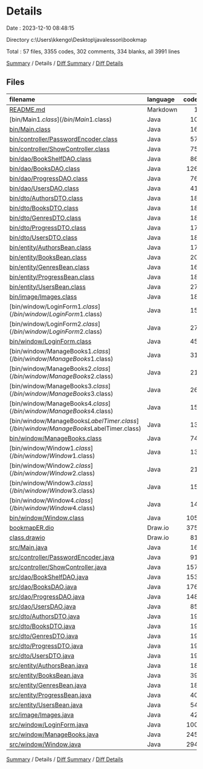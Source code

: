 # Details

Date : 2023-12-10 08:48:15

Directory c:\\Users\\kkengo\\Desktop\\javalesson\\bookmap

Total : 57 files,  3355 codes, 302 comments, 334 blanks, all 3991 lines

[Summary](results.md) / Details / [Diff Summary](diff.md) / [Diff Details](diff-details.md)

## Files
| filename | language | code | comment | blank | total |
| :--- | :--- | ---: | ---: | ---: | ---: |
| [README.md](/README.md) | Markdown | 1 | 0 | 0 | 1 |
| [bin/Main$1.class](/bin/Main$1.class) | Java | 10 | 0 | 0 | 10 |
| [bin/Main.class](/bin/Main.class) | Java | 16 | 0 | 0 | 16 |
| [bin/controller/PasswordEncoder.class](/bin/controller/PasswordEncoder.class) | Java | 57 | 0 | 0 | 57 |
| [bin/controller/ShowController.class](/bin/controller/ShowController.class) | Java | 75 | 0 | 1 | 76 |
| [bin/dao/BookShelfDAO.class](/bin/dao/BookShelfDAO.class) | Java | 86 | 0 | 4 | 90 |
| [bin/dao/BooksDAO.class](/bin/dao/BooksDAO.class) | Java | 126 | 0 | 8 | 134 |
| [bin/dao/ProgressDAO.class](/bin/dao/ProgressDAO.class) | Java | 76 | 0 | 6 | 82 |
| [bin/dao/UsersDAO.class](/bin/dao/UsersDAO.class) | Java | 41 | 0 | 3 | 44 |
| [bin/dto/AuthorsDTO.class](/bin/dto/AuthorsDTO.class) | Java | 18 | 0 | 0 | 18 |
| [bin/dto/BooksDTO.class](/bin/dto/BooksDTO.class) | Java | 18 | 0 | 0 | 18 |
| [bin/dto/GenresDTO.class](/bin/dto/GenresDTO.class) | Java | 18 | 0 | 0 | 18 |
| [bin/dto/ProgressDTO.class](/bin/dto/ProgressDTO.class) | Java | 17 | 0 | 0 | 17 |
| [bin/dto/UsersDTO.class](/bin/dto/UsersDTO.class) | Java | 18 | 0 | 0 | 18 |
| [bin/entity/AuthorsBean.class](/bin/entity/AuthorsBean.class) | Java | 17 | 0 | 0 | 17 |
| [bin/entity/BooksBean.class](/bin/entity/BooksBean.class) | Java | 20 | 0 | 0 | 20 |
| [bin/entity/GenresBean.class](/bin/entity/GenresBean.class) | Java | 16 | 0 | 0 | 16 |
| [bin/entity/ProgressBean.class](/bin/entity/ProgressBean.class) | Java | 18 | 0 | 0 | 18 |
| [bin/entity/UsersBean.class](/bin/entity/UsersBean.class) | Java | 27 | 0 | 0 | 27 |
| [bin/image/Images.class](/bin/image/Images.class) | Java | 18 | 0 | 0 | 18 |
| [bin/window/LoginForm$1.class](/bin/window/LoginForm$1.class) | Java | 15 | 0 | 0 | 15 |
| [bin/window/LoginForm$2.class](/bin/window/LoginForm$2.class) | Java | 27 | 0 | 0 | 27 |
| [bin/window/LoginForm.class](/bin/window/LoginForm.class) | Java | 45 | 0 | 0 | 45 |
| [bin/window/ManageBooks$1.class](/bin/window/ManageBooks$1.class) | Java | 31 | 0 | 0 | 31 |
| [bin/window/ManageBooks$2.class](/bin/window/ManageBooks$2.class) | Java | 21 | 0 | 1 | 22 |
| [bin/window/ManageBooks$3.class](/bin/window/ManageBooks$3.class) | Java | 26 | 0 | 1 | 27 |
| [bin/window/ManageBooks$4.class](/bin/window/ManageBooks$4.class) | Java | 15 | 0 | 0 | 15 |
| [bin/window/ManageBooks$LabelTimer.class](/bin/window/ManageBooks$LabelTimer.class) | Java | 13 | 0 | 0 | 13 |
| [bin/window/ManageBooks.class](/bin/window/ManageBooks.class) | Java | 74 | 0 | 0 | 74 |
| [bin/window/Window$1.class](/bin/window/Window$1.class) | Java | 13 | 0 | 1 | 14 |
| [bin/window/Window$2.class](/bin/window/Window$2.class) | Java | 21 | 0 | 1 | 22 |
| [bin/window/Window$3.class](/bin/window/Window$3.class) | Java | 15 | 0 | 1 | 16 |
| [bin/window/Window$4.class](/bin/window/Window$4.class) | Java | 14 | 0 | 1 | 15 |
| [bin/window/Window.class](/bin/window/Window.class) | Java | 105 | 17 | 3 | 125 |
| [bookmapER.dio](/bookmapER.dio) | Draw.io | 375 | 0 | 0 | 375 |
| [class.drawio](/class.drawio) | Draw.io | 81 | 0 | 0 | 81 |
| [src/Main.java](/src/Main.java) | Java | 16 | 2 | 3 | 21 |
| [src/controller/PasswordEncoder.java](/src/controller/PasswordEncoder.java) | Java | 91 | 50 | 18 | 159 |
| [src/controller/ShowController.java](/src/controller/ShowController.java) | Java | 157 | 62 | 19 | 238 |
| [src/dao/BookShelfDAO.java](/src/dao/BookShelfDAO.java) | Java | 153 | 6 | 14 | 173 |
| [src/dao/BooksDAO.java](/src/dao/BooksDAO.java) | Java | 176 | 23 | 19 | 218 |
| [src/dao/ProgressDAO.java](/src/dao/ProgressDAO.java) | Java | 148 | 17 | 11 | 176 |
| [src/dao/UsersDAO.java](/src/dao/UsersDAO.java) | Java | 85 | 9 | 9 | 103 |
| [src/dto/AuthorsDTO.java](/src/dto/AuthorsDTO.java) | Java | 19 | 0 | 8 | 27 |
| [src/dto/BooksDTO.java](/src/dto/BooksDTO.java) | Java | 19 | 0 | 8 | 27 |
| [src/dto/GenresDTO.java](/src/dto/GenresDTO.java) | Java | 19 | 0 | 6 | 25 |
| [src/dto/ProgressDTO.java](/src/dto/ProgressDTO.java) | Java | 19 | 0 | 8 | 27 |
| [src/dto/UsersDTO.java](/src/dto/UsersDTO.java) | Java | 19 | 0 | 8 | 27 |
| [src/entity/AuthorsBean.java](/src/entity/AuthorsBean.java) | Java | 18 | 0 | 7 | 25 |
| [src/entity/BooksBean.java](/src/entity/BooksBean.java) | Java | 39 | 0 | 14 | 53 |
| [src/entity/GenresBean.java](/src/entity/GenresBean.java) | Java | 18 | 0 | 7 | 25 |
| [src/entity/ProgressBean.java](/src/entity/ProgressBean.java) | Java | 40 | 0 | 14 | 54 |
| [src/entity/UsersBean.java](/src/entity/UsersBean.java) | Java | 54 | 0 | 18 | 72 |
| [src/image/Images.java](/src/image/Images.java) | Java | 42 | 0 | 13 | 55 |
| [src/window/LoginForm.java](/src/window/LoginForm.java) | Java | 100 | 21 | 21 | 142 |
| [src/window/ManageBooks.java](/src/window/ManageBooks.java) | Java | 245 | 38 | 36 | 319 |
| [src/window/Window.java](/src/window/Window.java) | Java | 294 | 57 | 42 | 393 |

[Summary](results.md) / Details / [Diff Summary](diff.md) / [Diff Details](diff-details.md)